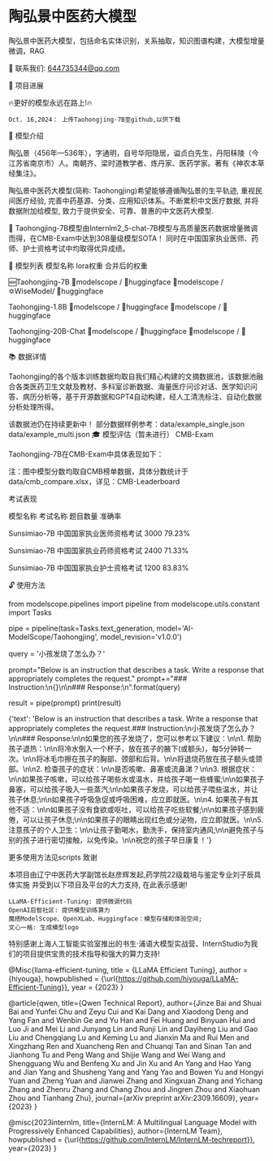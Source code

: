 # 陶弘景中医药大模型
陶弘景中医药大模型，包括命名实体识别，关系抽取，知识图谱构建，大模型增量微调，RAG


👋 联系我们: 644735344@qq.com

🎉 项目进展

🔥更好的模型永远在路上!🔥

    Oct. 16,2024： 上传Taohongjing-7B至github,以供下载

🌈 模型介绍

陶弘景（456年—536年），字通明，自号华阳隐居，谥贞白先生，丹阳秣陵（今江苏省南京市）人。南朝齐、梁时道教学者、炼丹家、医药学家。著有《神农本草经集注》。

陶弘景中医药大模型(简称: Taohongjing)希望能够遵循陶弘景的生平轨迹, 重视民间医疗经验, 完善中药基源、分类、应用知识体系。不断累积中文医疗数据, 并将数据附加给模型, 致力于提供安全、可靠、普惠的中文医药大模型.

🚩 Taohongjing-7B模型由Internlm2_5-chat-7B模型与高质量医药数据增量微调而得，在CMB-Exam中达到30B量级模型SOTA！ 同时在中国国家执业医师、药师、护士资格考试中均取得优异成绩。

📅 模型列表
模型名称 	lora权重 	合并后的权重

🆕Taohongjing-7B 	🤖modelscope / 🤗huggingface 	🤖modelscope /✡️WiseModel/ 🤗huggingface

Taohongjing-1.8B 	🤖modelscope / 🤗huggingface 	🤖modelscope / 🤗huggingface

Taohongjing-20B-Chat 	🤖modelscope / 🤗huggingface 	🤖modelscope / 🤗huggingface


📚 数据详情

Taohongjing的各个版本训练数据均取自我们精心构建的文摘数据池，该数据池融合各类医药卫生文献及教材、多科室诊断数据、海量医疗问诊对话、医学知识问答、病历分析等，基于开源数据和GPT4自动构建，经人工清洗标注、自动化数据分析处理所得。

该数据池仍在持续更新中！ 部分数据样例参考：data/example_single.json data/example_multi.json
🎓 模型评估（暂未进行）
CMB-Exam

Taohongjing-7B在CMB-Exam中具体表现如下：

注：图中模型分数均取自CMB榜单数据，具体分数统计于data/cmb_compare.xlsx，详见：CMB-Leaderboard

考试表现

模型名称 	考试名称 	题目数量 	准确率

Sunsimiao-7B 	中国国家执业医师资格考试 	3000 	79.23%

Sunsimiao-7B 	中国国家执业药师资格考试 	2400 	71.33%

Sunsimiao-7B 	中国国家执业护士资格考试 	1200 	83.83%


🔓 使用方法

from modelscope.pipelines import pipeline
from modelscope.utils.constant import Tasks

pipe = pipeline(task=Tasks.text_generation, model='AI-ModelScope/Taohongjing', model_revision='v1.0.0')

query = '小孩发烧了怎么办？'

prompt="Below is an instruction that describes a task. Write a response that appropriately completes the request."
prompt+="### Instruction:\n{}\n\n### Response:\n".format(query)

result = pipe(prompt)
print(result)

{'text': 'Below is an instruction that describes a task. Write a response that appropriately completes the request.### Instruction:\n小孩发烧了怎么办？\n\n### Response:\n\n如果您的孩子发烧了，您可以参考以下建议：\n\n1. 帮助孩子退热：\n\n将冷水倒入一个杯子，放在孩子的腋下(或额头)，每5分钟转一次。\n\n将冰毛巾擦在孩子的胸部、颈部和后背。\n\n将退烧药放在孩子额头或颈部。\n\n2. 检查孩子的症状：\n\n是否咳嗽、鼻塞或流鼻涕？\n\n3. 根据症状：\n\n如果孩子咳嗽，可以给孩子喝些水或温水，并给孩子喝一些蜂蜜;\n\n如果孩子鼻塞，可以给孩子吸入一些蒸汽;\n\n如果孩子发烧，可以给孩子喂些温水，并让孩子休息;\n\n如果孩子呼吸急促或呼吸困难，应立即就医。\n\n4. 如果孩子有其他不适：\n\n如果孩子没有食欲或呕吐，可以给孩子吃些软餐;\n\n如果孩子感到疲倦，可以让孩子休息;\n\n如果孩子的眼睛出现红色或分泌物，应立即就医。\n\n5. 注意孩子的个人卫生：\n\n让孩子勤喝水，勤洗手，保持室内通风;\n\n避免孩子与别的孩子进行密切接触，以免传染。\n\n祝您的孩子早日康复！'}

更多使用方法见scripts
致谢

本项目由辽宁中医药大学副馆长赵彦辉发起,药学院22级栽培与鉴定专业刘子辰具体实施 并受到以下项目及平台的大力支持, 在此表示感谢!

    LLaMA-Efficient-Tuning: 提供微调代码
    OpenAI启智社区: 提供模型训练算力
    魔搭ModelScope、OpenXLab、Huggingface：模型存储和体验空间;
    文心一格: 生成模型logo

特别感谢上海人工智能实验室推出的书生·浦语大模型实战营、InternStudio为我们的项目提供宝贵的技术指导和强大的算力支持!

@Misc{llama-efficient-tuning, 
  title = {LLaMA Efficient Tuning}, 
  author = {hiyouga}, 
  howpublished = {\url{https://github.com/hiyouga/LLaMA-Efficient-Tuning}}, 
  year = {2023}
}

@article{qwen,
  title={Qwen Technical Report},
  author={Jinze Bai and Shuai Bai and Yunfei Chu and Zeyu Cui and Kai Dang and Xiaodong Deng and Yang Fan and Wenbin Ge and Yu Han and Fei Huang and Binyuan Hui and Luo Ji and Mei Li and Junyang Lin and Runji Lin and Dayiheng Liu and Gao Liu and Chengqiang Lu and Keming Lu and Jianxin Ma and Rui Men and Xingzhang Ren and Xuancheng Ren and Chuanqi Tan and Sinan Tan and Jianhong Tu and Peng Wang and Shijie Wang and Wei Wang and Shengguang Wu and Benfeng Xu and Jin Xu and An Yang and Hao Yang and Jian Yang and Shusheng Yang and Yang Yao and Bowen Yu and Hongyi Yuan and Zheng Yuan and Jianwei Zhang and Xingxuan Zhang and Yichang Zhang and Zhenru Zhang and Chang Zhou and Jingren Zhou and Xiaohuan Zhou and Tianhang Zhu},
  journal={arXiv preprint arXiv:2309.16609},
  year={2023}
}

@misc{2023internlm,
    title={InternLM: A Multilingual Language Model with Progressively Enhanced Capabilities},
    author={InternLM Team},
    howpublished = {\url{https://github.com/InternLM/InternLM-techreport}},
    year={2023}
}

